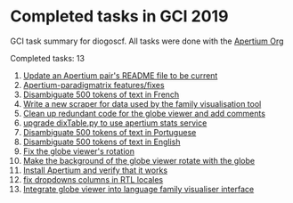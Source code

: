 # Completed tasks in GCI 2019

GCI task summary for diogoscf. All tasks were done with the [Apertium Org](https://apertium.org)

Completed tasks: 13

1.  [Update an Apertium pair's README file to be current](https://codein.withgoogle.com/archive/2019/t/6220000348602368/)
2.  [Apertium-paradigmatrix features/fixes](https://codein.withgoogle.com/archive/2019/t/4626281858072576/)
3.  [Disambiguate 500 tokens of text in French](https://codein.withgoogle.com/archive/2019/t/4776790237642752/)
4.  [Write a new scraper for data used by the family visualisation tool](https://codein.withgoogle.com/archive/2019/t/4645056443580416/)
5.  [Clean up redundant code for the globe viewer and add comments](https://codein.withgoogle.com/archive/2019/t/5272301185007616/)
6.  [upgrade dixTable.py to use apertium stats service](https://codein.withgoogle.com/archive/2019/t/5770112146079744/)
7.  [Disambiguate 500 tokens of text in Portuguese](https://codein.withgoogle.com/archive/2019/t/6109174992207872/)
8.  [Disambiguate 500 tokens of text in English](https://codein.withgoogle.com/archive/2019/t/5755466047553536/)
9.  [Fix the globe viewer's rotation](https://codein.withgoogle.com/archive/2019/t/6608358295994368/)
10.  [Make the background of the globe viewer rotate with the globe](https://codein.withgoogle.com/archive/2019/t/4919714325725184/)
11.  [Install Apertium and verify that it works](https://codein.withgoogle.com/archive/2019/t/5758726733037568/)
12.  [fix dropdowns columns in RTL locales](https://codein.withgoogle.com/archive/2019/t/4947868884926464/)
13.  [Integrate globe viewer into language family visualiser interface](https://codein.withgoogle.com/archive/2019/t/6483099408400384/)

